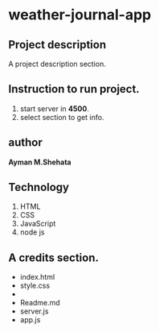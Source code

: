 # weather-journal-app

## Project description
A project description section.

## Instruction to run project.
1. start server in  **4500**.
2. select section to get info.
## author 
**Ayman M.Shehata**
## Technology
1. HTML
2. CSS
3. JavaScript
4. node js


## A credits section.


* index.html
* style.css
* 
* Readme.md
* server.js
* app.js
